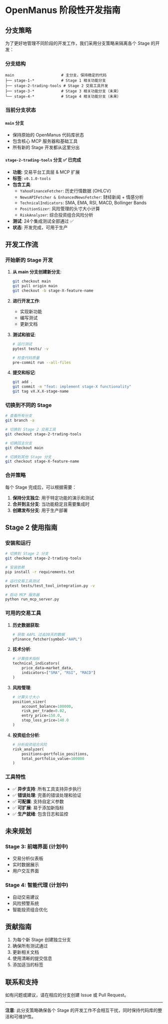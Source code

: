 # OpenManus 阶段性开发指南

## 分支策略

为了更好地管理不同阶段的开发工作，我们采用分支策略来隔离各个 Stage 的开发：

### 分支结构

```
main                     # 主分支，保持稳定的代码
├── stage-1-*            # Stage 1 相关功能分支
├── stage-2-trading-tools # Stage 2 交易工具开发
├── stage-3-*            # Stage 3 相关功能分支（未来）
└── stage-4-*            # Stage 4 相关功能分支（未来）
```

### 当前分支状态

#### `main` 分支
- 保持原始的 OpenManus 代码库状态
- 包含核心 MCP 服务器和基础工具
- 所有新的 Stage 开发都从这里分出

#### `stage-2-trading-tools` 分支  ✅ 已完成
- **功能**: 交易平台工具层 & MCP 扩展
- **标签**: `v0.1.0-tools`
- **包含工具**:
  - `YahooFinanceFetcher`: 历史行情数据 (OHLCV)
  - `NewsAPIFetcher & EnhancedNewsFetcher`: 财经新闻 + 情感分析
  - `TechnicalIndicators`: SMA, EMA, RSI, MACD, Bollinger Bands
  - `PositionSizer`: 风险管理的头寸大小计算
  - `RiskAnalyzer`: 综合投资组合风险分析
- **测试**: 24个集成测试全部通过 ✅
- **状态**: 开发完成，可用于生产

## 开发工作流

### 开始新的 Stage 开发

1. **从 main 分支创建新分支**:
   ```bash
   git checkout main
   git pull origin main
   git checkout -b stage-X-feature-name
   ```

2. **进行开发工作**:
   - 实现新功能
   - 编写测试
   - 更新文档

3. **测试和验证**:
   ```bash
   # 运行测试
   pytest tests/ -v
   
   # 检查代码质量
   pre-commit run --all-files
   ```

4. **提交和标记**:
   ```bash
   git add .
   git commit -m "feat: implement stage-X functionality"
   git tag vX.X.X-stage-name
   ```

### 切换到不同的 Stage

```bash
# 查看所有分支
git branch -a

# 切换到 Stage 2 交易工具
git checkout stage-2-trading-tools

# 切换回主分支
git checkout main

# 切换到其他 Stage 分支
git checkout stage-X-feature-name
```

### 合并策略

每个 Stage 完成后，可以根据需要：

1. **保持分支独立**: 用于特定功能的演示和测试
2. **合并到主分支**: 当功能稳定且需要集成时
3. **创建发布分支**: 用于生产部署

## Stage 2 使用指南

### 安装和运行

```bash
# 切换到 Stage 2 分支
git checkout stage-2-trading-tools

# 安装依赖
pip install -r requirements.txt

# 运行交易工具测试
pytest tests/test_tool_integration.py -v

# 启动 MCP 服务器
python run_mcp_server.py
```

### 可用的交易工具

1. **历史数据获取**:
   ```python
   # 获取 AAPL 过去30天的数据
   yfinance_fetcher(symbol="AAPL")
   ```

2. **技术分析**:
   ```python
   # 计算技术指标
   technical_indicators(
       price_data=market_data,
       indicators=["SMA", "RSI", "MACD"]
   )
   ```

3. **风险管理**:
   ```python
   # 计算头寸大小
   position_sizer(
       account_balance=100000,
       risk_per_trade=0.02,
       entry_price=150.0,
       stop_loss_price=140.0
   )
   ```

4. **投资组合分析**:
   ```python
   # 分析投资组合风险
   risk_analyzer(
       positions=portfolio_positions,
       total_portfolio_value=100000
   )
   ```

### 工具特性

- ✅ **异步支持**: 所有工具支持异步执行
- ✅ **错误处理**: 完善的错误处理和验证
- ✅ **可配置**: 支持自定义参数
- ✅ **可扩展**: 易于添加新指标
- ✅ **生产就绪**: 包含日志和监控

## 未来规划

### Stage 3: 前端界面 (计划中)
- 交易分析仪表板
- 实时数据展示
- 用户交互界面

### Stage 4: 智能代理 (计划中)
- 自动交易建议
- 风险预警系统
- 智能投资组合优化

## 贡献指南

1. 为每个新 Stage 创建独立分支
2. 确保所有测试通过
3. 更新相关文档
4. 使用清晰的提交信息
5. 添加适当的标签

## 联系和支持

如有问题或建议，请在相应的分支创建 Issue 或 Pull Request。

---

**注意**: 此分支策略确保各个 Stage 的开发工作不会相互干扰，同时保持代码库的整洁和可维护性。
